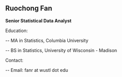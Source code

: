 ## Ruochong Fan

**Senior Statistical Data Analyst**

Education:

-- MA in Statistics, Columbia University

-- BS in Statistics, University of Wisconsin - Madison

Contact:

-- Email: fanr at wustl dot edu 



